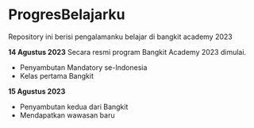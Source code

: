 # ProgresBelajarku
Repository ini berisi pengalamanku belajar di bangkit academy 2023

**14 Agustus 2023**
  Secara resmi program Bangkit Academy 2023 dimulai.
- Penyambutan Mandatory se-Indonesia
- Kelas pertama Bangkit

**15 Agustus 2023**
- Penyambutan kedua dari Bangkit 
- Mendapatkan wawasan baru
